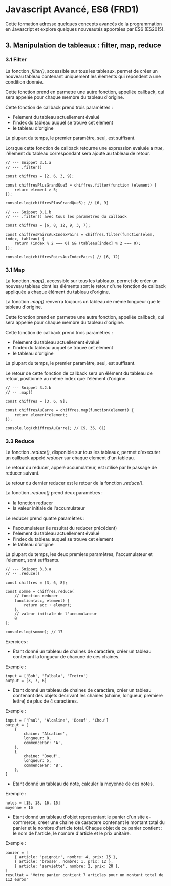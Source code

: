# Javascript Avancé, ES6 (FRD1)

Cette formation adresse quelques concepts avancés de la programmation en Javascript et explore quelques nouveautés apportées par ES6 (ES2015).

## 3. Manipulation de tableaux : filter, map, reduce

### 3.1 Filter

La fonction *.filter()*, accessible sur tous les tableaux, permet de créer un nouveau tableau contenant uniquement les éléments qui repondent a une condition donnée.

Cette fonction prend en parmetre une autre fonction, appellée callback, qui sera appelée pour chaque membre du tableau d'origine.

Cette fonction de callback prend trois paramètres : 
- l'element du tableau actuellement évalué
- l'index du tableau auquel se trouve cet element
- le tableau d'origine

La plupart du temps, le premier paramètre, seul, est suffisant.

Lorsque cette fonction de callback retourne une expression evaluée a *true*, l'élement du tableau correspondant sera ajouté au tableau de retour.

```
// --- Snippet 3.1.a
// --- .filter()

const chiffres = [2, 6, 3, 9];

const chiffresPlusGrandQue5 = chiffres.filter(function (element) {
    return element > 5;
});

console.log(chiffresPlusGrandQue5); // [6, 9]
```

```
// --- Snippet 3.1.b
// --- .filter() avec tous les paramètres du callback

const chiffres = [6, 8, 12, 9, 3, 7];

const chiffresPairsAuxIndexPairs = chiffres.filter(function(elem, index, tableau) {
    return (index % 2 === 0) && (tableau[index] % 2 === 0);
});

console.log(chiffresPairsAuxIndexPairs) // [6, 12]
```

### 3.1 Map

La fonction *.map()*, accessible sur tous les tableaux, permet de créer un nouveau tableau dont les éléments sont le retour d'une fonction de callback appliquée a chaque élément du tableau d'origine.

La fonction *.map()* renverra toujours un tableau de même longueur que le tableau d'origine.

Cette fonction prend en parmetre une autre fonction, appellée callback, qui sera appelée pour chaque membre du tableau d'origine.

Cette fonction de callback prend trois paramètres : 
- l'element du tableau actuellement évalué
- l'index du tableau auquel se trouve cet element
- le tableau d'origine

La plupart du temps, le premier paramètre, seul, est suffisant.

Le retour de cette fonction de callback sera un élément du tableau de retour, positionné au même index que l'élément d'origine.

```
// --- Snippet 3.2.b
// -- .map()

const chiffres = [3, 6, 9];

const chiffresAuCarre = chiffres.map(function(element) {
    return element*element;
});

console.log(chiffresAuCarre); // [9, 36, 81]
```

### 3.3 Reduce

La fonction *.reduce()*, disponible sur tous les tableaux, permet d'executer un callback appelé *reducer* sur chaque element d'un tableau.

Le retour du reducer, appelé accumulateur, est utilisé par le passage de reducer suivant.

Le retour du dernier reducer est le retour de la fonction *.reduce()*.

La fonction *.reduce()* prend deux paramètres : 
- la fonction reducer
- la valeur initiale de l'accumulateur

Le reducer prend quatre paramètres : 
- l'accumulateur (le resultat du reducer précédent)
- l'element du tableau actuellement évalué
- l'index du tableau auquel se trouve cet element
- le tableau d'origine

La plupart du temps, les deux premiers paramètres, l'accumulateur et l'element, sont suffisants.

```
// --- Snippet 3.3.a
// -- .reduce()

const chiffres = [3, 6, 8];

const somme = chiffres.reduce(
    // fonction reducer
    function(acc, element) {
        return acc + element;
    },
    // valeur initiale de l'accumulateur
    0
);

console.log(somme); // 17
```

Exercices : 

- Etant donné un tableau de chaines de caractère, créer un tableau contenant la longueur de chacune de ces chaines.

Exemple :
```
input = ['Bob', 'Falbala', 'Trotro'] 
output = [3, 7, 6]
```

- Etant donné un tableau de chaines de caractère, créer un tableau contenant des objets decrivant les chaines (chaine, longueur, premiere lettre) de plus de 4 caractères.

Exemple :
```
input = ['Paul', 'Alcaline', 'Boeuf', 'Chou'] 
output = [
    {
        chaine: 'Alcaline',
        longueur: 8,
        commencePar: 'A',
    },
    {
        chaine: 'Boeuf',
        longueur: 5,
        commencePar: 'B',
    },
]
```

- Etant donné un tableau de note, calculer la moyenne de ces notes.

Exemple :
```
notes = [15, 18, 16, 15]
moyenne = 16
```

- Etant donné un tableau d'objet representant le panier d'un site e-commerce, creer une chaine de caractere contenant le montant total du panier et le nombre d'article total.
Chaque objet de ce panier contient : le nom de l'article, le nombre d'article et le prix unitaire.


Exemple :
```
panier = [
    { article: 'peignoir', nombre: 4, prix: 15 },
    { article: 'brosse', nombre: 1, prix: 12 },
    { article: 'serviette', nombre: 2, prix: 20 },
]
resultat = 'Votre panier contient 7 articles pour un montant total de 112 euros'
```
